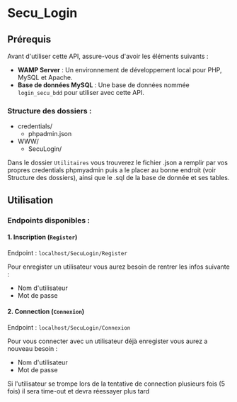 # Secu_Login

## Prérequis

Avant d'utiliser cette API, assure-vous d'avoir les éléments suivants :

- **WAMP Server** : Un environnement de développement local pour PHP, MySQL et Apache.
- **Base de données MySQL** : Une base de données nommée `login_secu_bdd` pour utiliser avec cette API.


### Structure des dossiers :

- credentials/
    - phpadmin.json
- WWW/
    - SecuLogin/

Dans le dossier `Utilitaires` 
vous trouverez le fichier .json a remplir par vos propres credentials phpmyadmin puis a le placer au bonne endroit (voir Structure des dossiers),
ainsi que le .sql de la base de donnée et ses tables. 

## Utilisation

### Endpoints disponibles :

#### 1. Inscription (`Register`)

Endpoint : `localhost/SecuLogin/Register`

Pour enregister un utilisateur vous aurez besoin de rentrer les infos suivante : 
- Nom d'utilisateur
- Mot de passe


#### 2. Connection (`Connexion`)

Endpoint : `localhost/SecuLogin/Connexion`

Pour vous connecter avec un utilisateur déjà enregister vous aurez a nouveau besoin :
- Nom d'utilisateur
- Mot de passe 

Si l'utilisateur se trompe lors de la tentative de connection plusieurs fois (5 fois) il sera time-out et devra réessayer plus tard
